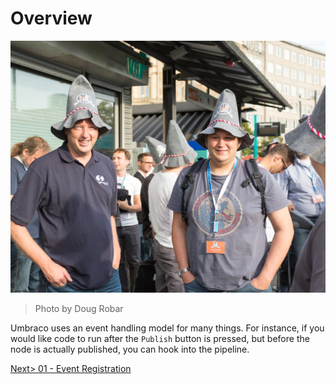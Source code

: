 # Overview

![14918466648_e510fd420d_o.jpg](assets/14918466648_e510fd420d_o.jpg)
>Photo by Doug Robar

Umbraco uses an event handling model for many things.  For instance, if you would like code to run after the `Publish` button is pressed, but before the node is actually published, you can hook into the pipeline.

[Next> 01 - Event Registration](01%20-%20Event%20Registration.md)